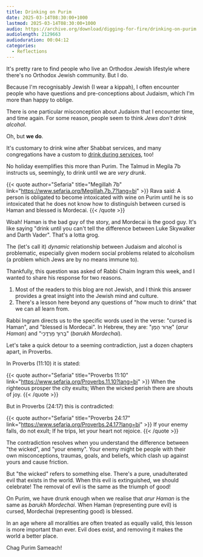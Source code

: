 ```yaml
---
title: Drinking on Purim
date: 2025-03-14T08:30:00+1000
lastmod: 2025-03-14T08:30:00+1000
audio: https://archive.org/download/digging-for-fire/drinking-on-purim.mp3
audiolength: 2129663
audioduration: 00:04:12
categories:
  - Reflections
---
```


It's pretty rare to find people who live an Orthodox Jewish lifestyle where there's no Orthodox Jewish community. But I do.

Because I'm recognisably Jewish (I wear a kippah), I often encounter people who have questions and pre-conceptions about Judaism, which I'm more than happy to oblige.

There is one particular misconception about Judaism that I encounter time, and time again. For some reason, people seem to think *Jews don't drink alcohol*.

Oh, but **we do**.

It's customary to drink wine after Shabbat services, and many congregations have a custom to [drink during services](https://en.wikipedia.org/wiki/Kiddush_club), too!

No holiday exemplifies this more than Purim. The Talmud in Megila 7b instructs us, seemingly, to drink until we are _very drunk_.

{{< quote author="Sefaria" title="Megillah 7b" link="https://www.sefaria.org/Megillah.7b.7?lang=bi" >}}
Rava said: A person is obligated to become intoxicated with wine on Purim until he is so intoxicated that he does not know how to distinguish between cursed is Haman and blessed is Mordecai.
{{< /quote >}}

Woah! Haman is the bad guy of the story, and Mordecai is the good guy. It's like saying "drink until you can't tell the difference between Luke Skywalker and Darth Vader". That's a lotta grog.

The (let's call it) *dynamic* relationship between Judaism and alcohol is problematic, especially given modern social problems related to alcoholism (a problem which Jews are by no means immune to).

Thankfully, this question was asked of Rabbi Chaim Ingram this week, and I wanted to share his response for two reasons.

1. Most of the readers to this blog are not Jewish, and I think this answer provides a great insight into the Jewish mind and culture.
2. There's a lesson here beyond any questions of "how much to drink" that we can all learn from.

Rabbi Ingram directs us to the specific words used in the verse: "cursed is Haman", and "blessed is Mordecai". In Hebrew, they are: "אָרוּר הָמָן" (*arur Haman*) and "בָרוּךְ מָרְדֳּכַי" (*barukh Mordechai*).

Let's take a quick detour to a seeming contradiction, just a dozen chapters apart, in Proverbs.

In Proverbs (11:10) it is stated:

{{< quote author="Sefaria" title="Proverbs 11:10" link="https://www.sefaria.org/Proverbs.11.10?lang=bi" >}}
When the righteous prosper the city exults;
When the wicked perish there are shouts of joy.
{{< /quote >}}

But in Proverbs (24:17) this is contradicted:

{{< quote author="Sefaria" title="Proverbs 24:17" link="https://www.sefaria.org/Proverbs.24.17?lang=bi" >}}
If your enemy falls, do not exult;
If he trips, let your heart not rejoice.
{{< /quote >}}

The contradiction resolves when you understand the difference between "the wicked", and "your enemy". Your enemy might be people with their own misconceptions, traumas, goals, and beliefs, which clash up against yours and cause friction.

But "the wicked" refers to something else. There's a pure, unadulterated evil that exists in the world. When this evil is extinguished, we should celebrate! The removal of evil is the same as the triumph of good!

On Purim, we have drunk enough when we realise that *arur Haman* is the same as *barukh Mordechai*. When Haman (representing pure evil) is cursed, Mordechai (representing good) is blessed.

In an age where all moralities are often treated as equally valid, this lesson is more important than ever. Evil does exist, and removing it makes the world a better place.

Chag Purim Sameach!